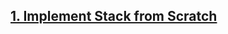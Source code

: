 ## [1.  Implement Stack from Scratch](https://github.com/singh7priyanshu/love_babbar_450_solutions/tree/main/stacks%26queues/Implement%20Stack%20from%20Scratch)<br />
